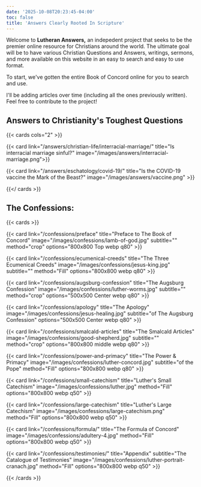 ```yaml
---
date: '2025-10-08T20:23:45-04:00'
toc: false
title: 'Answers Clearly Rooted In Scripture'
---
```

Welcome to **Lutheran Answers,** an indepedent project that seeks to be the premier online resource for Christians around the world. The ultimate goal will be to have various Christian Questions and Answers, writings, sermons, and more available on this website in an easy to search and easy to use format. 

To start, we've gotten the entire Book of Concord online for you to search and use.

I'll be adding articles over time (including all the ones previously written). Feel free to contribute to the project!

## Answers to Christianity's Toughest Questions

{{< cards cols="2" >}}

  {{< card link="/answers/christian-life/interracial-marriage/" title="Is interracial marriage sinful?" image="/images/answers/interracial-marriage.png">}}

  {{< card link="/answers/eschatology/covid-19/" title="Is the COVID-19 vaccine the Mark of the Beast?" image="/images/answers/vaccine.png" >}}

{{</ cards >}}

## The Confessions:

{{< cards >}}

  {{< card link="/confessions/preface" title="Preface to The Book of Concord" image="/images/confessions/lamb-of-god.jpg" subtitle="" method="crop" options="800x800 Top webp q80" >}}

  {{< card link="/confessions/ecumenical-creeds" title="The Three Ecumenical Creeds" image="/images/confessions/jesus-king.jpg" subtitle="" method="Fill" options="800x800 webp q80" >}}

  {{< card link="/confessions/augsburg-confession" title="The Augsburg Confession" image="/images/confessions/luther-worms.jpg" subtitle="" method="crop" options="500x500 Center webp q80" >}}

  {{< card link="/confessions/apology" title="The Apology" image="/images/confessions/jesus-healing.jpg" subtitle="of The Augsburg Confession" options="500x500 Center webp q80" >}}

  {{< card link="/confessions/smalcald-articles" title="The Smalcald Articles" image="/images/confessions/good-shepherd.jpg" subtitle="" method="crop" options="800x800 middle webp q80" >}}

  {{< card link="/confessions/power-and-primacy" title="The Power & Primacy" image="/images/confessions/luther-concord.jpg" subtitle="of the Pope" method="Fill" options="800x800 webp q80" >}}

  {{< card link="/confessions/small-catechism" title="Luther's Small Catechism" image="/images/confessions/luther.jpg" method="Fill" options="800x800 webp q50" >}}

  {{< card link="/confessions/large-catechism" title="Luther's Large Catechism" image="/images/confessions/large-catechism.png" method="Fill" options="800x800 webp q50" >}}

  {{< card link="/confessions/formula/" title="The Formula of Concord" image="/images/confessions/adultery-4.jpg" method="Fill" options="800x800 webp q50" >}}

  {{< card link="/confessions/testimonies/" title="Appendix" subtitle="The Catalogue of Testimonies" image="/images/confessions/luther-portrait-cranach.jpg" method="Fill" options="800x800 webp q50" >}}
  
{{< /cards >}}